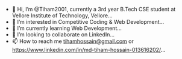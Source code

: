 - 👋 Hi, I’m @Tiham2001, currently a 3rd year B.Tech CSE student at Vellore Institute of Technology, Vellore...
- 👀 I’m interested in Competitive Coding & Web Development...
- 🌱 I’m currently learning Web Development...
- 💞️ I’m looking to collaborate on LinkedIn...
- 📫 How to reach me tihamhossain@gmail.com or https://www.linkedin.com/in/md-tiham-hossain-013616202/...

<!---
Tiham2001/Tiham2001 is a ✨ special ✨ repository because its `README.md` (this file) appears on your GitHub profile.
You can click the Preview link to take a look at your changes.
--->
